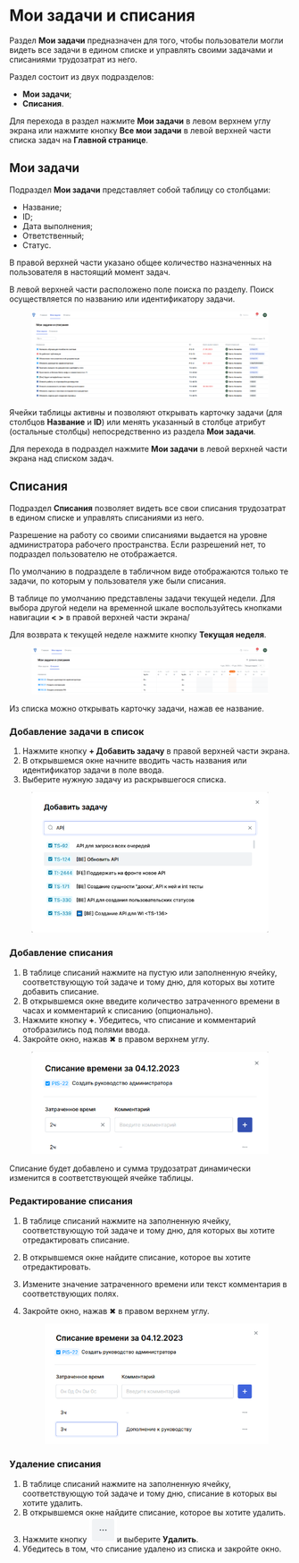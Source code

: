 # Мои задачи и списания

Раздел **Мои задачи** предназначен для того, чтобы пользователи могли видеть все задачи в едином списке и управлять своими задачами и списаниями трудозатрат из него.

Раздел состоит из двух подразделов:

* **Мои задачи**;
* **Списания**.

Для перехода в раздел нажмите **Мои задачи** в левом верхнем углу экрана или нажмите кнопку **Все мои задачи** в левой верхней части списка задач на **Главной странице**.&#x20;

## Мои задачи

Подраздел **Мои задачи** представляет собой таблицу со столбцами:

* Название;
* ID;
* Дата выполнения;
* Ответственный;
* Статус.

В правой верхней части указано общее количество назначенных на пользователя в настоящий момент задач.

В левой верхней части расположено поле поиска по разделу. Поиск осуществляется по названию или идентификатору задачи.&#x20;

<figure><img src="../../.gitbook/assets/изображение (1) (1) (1) (1) (1).png" alt=""><figcaption></figcaption></figure>

Ячейки таблицы активны и позволяют открывать карточку задачи (для столбцов **Название** и **ID**) или менять указанный в столбце атрибут (остальные столбцы) непосредственно из раздела **Мои задачи**.&#x20;

Для перехода в подраздел нажмите **Мои задачи** в левой верхней части экрана над списком задач.&#x20;

## Списания

Подраздел **Списания** позволяет видеть все свои списания трудозатрат в едином списке и управлять списаниями из него.&#x20;

Разрешение на работу со своими списаниями выдается на уровне администратора рабочего пространства. Если разрешений нет, то подраздел пользователю не отображается.&#x20;

По умолчанию в подразделе в табличном виде отображаются только те задачи, по которым у пользователя уже были списания.&#x20;

В таблице по умолчанию представлены задачи текущей недели. Для выбора другой недели на временной шкале воспользуйтесь кнопками навигации **< >** в правой верхней части экрана/

Для возврата к текущей неделе нажмите кнопку **Текущая неделя**.&#x20;

<figure><img src="../../.gitbook/assets/изображение (1) (3).png" alt=""><figcaption></figcaption></figure>

Из списка можно открывать карточку задачи, нажав ее название.

### Добавление задачи в список

1. Нажмите кнопку **+ Добавить задачу** в правой верхней части экрана.
2. В открывшемся окне начните вводить часть названия или идентификатор задачи в поле ввода.
3. Выберите нужную задачу из раскрывшегося списка.&#x20;

<figure><img src="../../.gitbook/assets/изображение (2) (1).png" alt=""><figcaption></figcaption></figure>

### Добавление списания

1. В таблице списаний нажмите на пустую или заполненную ячейку, соответствующую той задаче и тому дню, для которых вы хотите добавить списание.&#x20;
2. В открывшемся окне введите количество затраченного времени в часах и комментарий к списанию (опционально).
3. Нажмите кнопку **+**. Убедитесь, что списание и комментарий отобразились под полями ввода.
4. Закройте окно, нажав ✖ в правом верхнем углу.

<figure><img src="../../.gitbook/assets/изображение (9).png" alt=""><figcaption></figcaption></figure>

Списание будет добавлено и сумма трудозатрат динамически изменится в соответствующей ячейке таблицы.

### Редактирование списания

1. В таблице списаний нажмите на заполненную ячейку, соответствующую той задаче и тому дню, для которых вы хотите отредактировать списание.&#x20;
2. В открывшемся окне найдите списание, которое вы хотите отредактировать.
3. Измените значение затраченного времени или текст комментария в соответствующих полях.&#x20;
4.  Закройте окно, нажав ✖ в правом верхнем углу.

    <figure><img src="../../.gitbook/assets/изображение (8) (1).png" alt=""><figcaption></figcaption></figure>

### Удаление списания

1. В таблице списаний нажмите на заполненную ячейку, соответствующую той задаче и тому дню, списание в которых вы хотите удалить.&#x20;
2. В открывшемся окне найдите списание, которое вы хотите удалить.
3. Нажмите кнопку <img src="../../.gitbook/assets/изображение (11).png" alt="" data-size="line">и выберите **Удалить**.
4. Убедитесь в том, что списание удалено из списка и закройте окно.

###
